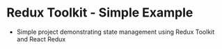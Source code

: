 # Redux Toolkit - Simple Example

- Simple project demonstrating state management using Redux Toolkit and React Redux
